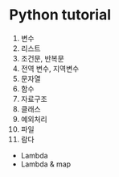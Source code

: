 # Python tutorial
01. 변수
02. 리스트
03. 조건문, 반복문
04. 전역 변수, 지역변수
05. 문자열
06. 함수
07. 자료구조
08. 클래스
09. 예외처리
10. 파일
11. 람다
  - Lambda
  - Lambda & map
